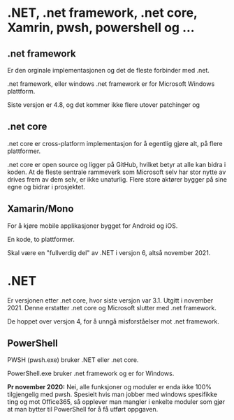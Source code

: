 # .NET, .net framework, .net core, Xamrin, pwsh, powershell og ...



## .net framework

Er den orginale implementasjonen og det de fleste forbinder med .net. 

.net framework, eller windows .net framework er for Microsoft Windows plattform.  

Siste versjon er 4.8, og det kommer ikke flere utover patchinger og 

## .net core

.net core er cross-platform implementasjon for å egentlig gjøre alt, på flere plattformer. 

.net core er open source og ligger på GitHub, hvilket betyr at alle kan bidra i koden. At de fleste sentrale rammeverk som Microsoft selv har stor nytte av drives frem av dem selv, er ikke unaturlig. Flere store aktører bygger på sine egne og bidrar i prosjektet. 

## Xamarin/Mono

For å kjøre mobile applikasjoner bygget for Android og iOS. 

En kode, to plattformer. 

Skal være en "fullverdig del" av .NET i versjon 6, altså november 2021. 

# .NET

Er versjonen etter .net core, hvor siste versjon var 3.1. Utgitt i november 2021. 
Denne erstatter .net core og Microsoft slutter med .net framework. 

De hoppet over versjon 4, for å unngå misforståelser mot .net framework. 

## PowerShell

PWSH (pwsh.exe) bruker .NET eller .net core. 

PowerShell.exe bruker .net framework og er for Windows. 

**Pr november 2020:** 
Nei, alle funksjoner og moduler er enda ikke 100% tilgjengelig med pwsh. Spesielt hvis man jobber med windows spesifikke ting og mot Office365, så opplever man mangler i enkelte moduler som gjør at man bytter til PowerShell for å få utført oppgaven.